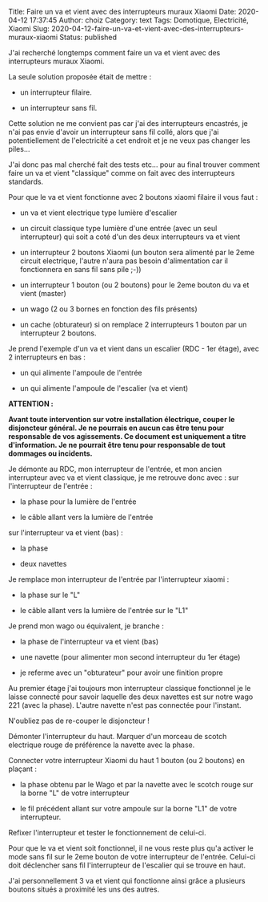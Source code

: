 Title: Faire un va et vient avec des interrupteurs muraux Xiaomi
Date: 2020-04-12 17:37:45
Author: choiz
Category: text
Tags: Domotique, Electricité, Xiaomi
Slug: 2020-04-12-faire-un-va-et-vient-avec-des-interrupteurs-muraux-xiaomi
Status: published

J'ai recherché longtemps comment faire un va et vient avec des interrupteurs muraux Xiaomi.

La seule solution proposée était de mettre :

- un interrupteur filaire.

- un interrupteur sans fil.

Cette solution ne me convient pas car j'ai des interrupteurs encastrés, je n'ai pas envie d'avoir un interrupteur sans fil collé, alors que j'ai potentiellement de l'electricité a cet endroit et je ne veux pas changer les piles…

J'ai donc pas mal cherché fait des tests etc… pour au final trouver comment faire un va et vient "classique" comme on fait avec des interrupteurs standards.

Pour que le va et vient fonctionne avec 2 boutons xiaomi filaire il vous faut :

- un va et vient electrique type lumière d'escalier

- un circuit classique type lumière d'une entrée (avec un seul interrupteur) qui soit a coté d'un des deux interrupteurs va et vient

- un interrupteur 2 boutons Xiaomi (un bouton sera alimenté par le 2eme circuit electrique, l'autre n'aura pas besoin d'alimentation car il fonctionnera en sans fil sans pile ;-))

- un interrupteur 1 bouton (ou 2 boutons) pour le 2eme bouton du va et vient (master)

- un wago (2 ou 3 bornes en fonction des fils présents)

- un cache (obturateur) si on remplace 2 interrupteurs 1 bouton par un interrupteur 2 boutons.

Je prend l'exemple d'un va et vient dans un escalier (RDC - 1er étage), avec 2 interrupteurs en bas :

- un qui alimente l'ampoule de l'entrée

- un qui alimente l'ampoule de l'escalier (va et vient)


**ATTENTION :**

**Avant toute intervention sur votre installation électrique, couper le disjoncteur général. Je ne pourrais en aucun cas être tenu pour responsable de vos agissements. Ce document est uniquement a titre d'information. Je ne pourrait être tenu pour responsable de tout dommages ou incidents.**


Je démonte au RDC, mon interrupteur de l'entrée, et mon ancien interrupteur avec va et vient classique, je me retrouve donc avec :
sur l'interrupteur de l'entrée :

- la phase pour la lumière de l'entrée

- le câble allant vers la lumière de l'entrée

sur l'interrupteur va et vient (bas) :

- la phase

- deux navettes

Je remplace mon interrupteur de l'entrée par l'interrupteur xiaomi :

- la phase sur le "L"

- le câble allant vers la lumière de l'entrée sur le "L1"

Je prend mon wago ou équivalent, je branche :

- la phase de l'interrupteur va et vient (bas)

- une navette (pour alimenter mon second interrupteur du 1er étage)

- je referme avec un "obturateur" pour avoir une finition propre

Au premier étage j'ai toujours mon interrupteur classique fonctionnel je le laisse connecté pour savoir laquelle des deux navettes est sur notre wago 221 (avec la phase). L'autre navette n'est pas connectée pour l'instant.

N'oubliez pas de re-couper le disjoncteur !

Démonter l'interrupteur du haut. Marquer d'un morceau de scotch electrique rouge de préférence la navette avec la phase.

Connecter votre interrupteur Xiaomi du haut 1 bouton (ou 2 boutons) en plaçant :

- la phase obtenu par le Wago et par la navette avec le scotch rouge sur la borne "L" de votre interrupteur

- le fil précédent allant sur votre ampoule sur la borne "L1" de votre interrupteur.

Refixer l'interrupteur et tester le fonctionnement de celui-ci.

Pour que le va et vient soit fonctionnel, il ne vous reste plus qu'a activer le mode sans fil sur le 2eme bouton de votre interrupteur de l'entrée. Celui-ci doit déclencher sans fil l'interrupteur de l'escalier qui se trouve en haut.

J'ai personnellement 3 va et vient qui fonctionne ainsi grâce a plusieurs boutons situés a proximité les uns des autres.
